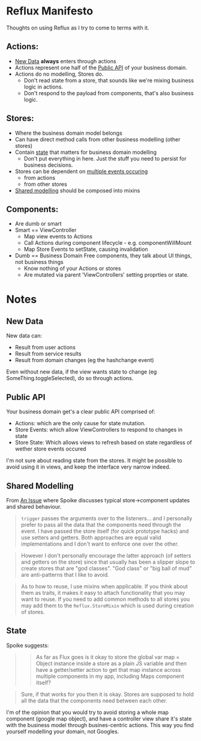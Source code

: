 # Reflux Manifesto
Thoughts on using Reflux as I try to come to terms with it.

## Actions:
  * [New Data](#new-data) **always** enters through actions
  * Actions represent one half of the [Public API](#public-api) of your business domain.
  * Actions do no modelling, Stores do.
    * Don't read state from a store, that sounds like we're mixing business logic in actions.
    * Don't respond to the payload from components, that's also business logic.  

## Stores:
  * Where the business domain model belongs
  * Can have direct method calls from other business modelling (other stores)
  * Contain [state](#state) that matters for business domain modelling
    * Don't put everything in here. Just the stuff you need to persist for business decisions. 
  * Stores can be dependent on [multiple events occuring](https://github.com/spoike/refluxjs#joining-parallel-listeners-with-composed-listenables)
    * from actions
    * from other stores
  * [Shared modelling](#shared-modelling) should be composed into mixins

## Components:
   * Are dumb or smart
   * Smart == ViewController
     * Map view events to Actions
     * Call Actions during component lifecycle - e.g. componentWillMount
     * Map Store Events to setState, causing invalidation
   * Dumb == Business Domain Free components, they talk about UI things, not business things
     * Know nothing of your Actions or stores
     * Are mutated via parent 'ViewControllers' setting proprties or state.

# Notes

## New Data

New data can:
  * Result from user actions
  * Result from service results
  * Result from domain changes (eg the hashchange event)

Even without new data, if the view wants state to change (eg SomeThing.toggleSelected), do so through actions.

## Public API

Your business domain get's a clear public API comprised of:
  * Actions: which are the only cause for state mutation.
  * Store Events: which allow ViewControllers to respond to changes in state
  * Store State: Which allows views to refresh based on state regardless of wether store events occured
 
I'm not sure about reading state from the stores. It might be possible to avoid using it in views, and keep the interface very narrow indeed.

## Shared Modelling
From [An Issue](https://github.com/spoike/refluxjs/issues/252) where Spoike discusses typical store->component updates and shared behaviour.

> `trigger` passes the arguments over to the listeners... and I personally prefer to pass all the data that the components need through the event. I have passed the store itself (for quick prototype hacks) and use setters and getters. Both approaches are equal valid implementations and I don't want to enforce one over the other.

> However I don't personally encourage the latter approach (of setters and getters on the store) since that usually has been a slipper slope to create stores that are "god classes". "God class" or "big ball of mud" are anti-patterns that I like to avoid.

> As to how to reuse, I use mixins when applicable. If you think about them as traits, it makes it easy to attach functionality that you may want to reuse. If you need to add common methods to all stores you may add them to the `Reflux.StoreMixin` which is used during creation of stores.

## State

Spoike suggests:
> > As far as Flux goes is it okay to store the global var map = Object instance inside a store as a plain JS variable and then have a getter/setter action to get that map instance across multiple components in my app, including Maps component itself?

> Sure, if that works for you then it is okay. Stores are supposed to hold all the data that the components need between each other.

I'm of the opinion that you would try to avoid storing a whole map component (google map object), and have a controller view share it's state with the business model through busines-centric actions. This way you find yourself modelling your domain, not Googles. 
